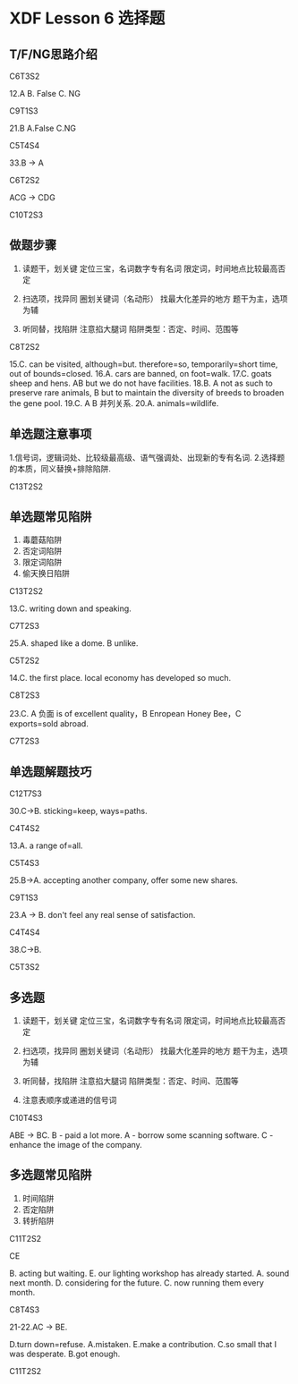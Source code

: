 # XDF Lesson 6 选择题

## T/F/NG思路介绍

C6T3S2

12.A
B. False
C. NG

C9T1S3

21.B
A.False
C.NG

C5T4S4

33.B -> A

C6T2S2

ACG -> CDG

C10T2S3

## 做题步骤

1. 读题干，划关键
定位三宝，名词数字专有名词
限定词，时间地点比较最高否定

2. 扫选项，找异同
圈划关键词（名动形）
找最大化差异的地方
题干为主，选项为辅

3. 听同替，找陷阱
注意掐大腿词
陷阱类型：否定、时间、范围等


C8T2S2

15.C. can be visited, although=but.
therefore=so, temporarily=short time, out of bounds=closed.
16.A. cars are banned, on foot=walk.
17.C. goats sheep and hens. AB but we do not have facilities.
18.B. A not as such to preserve rare animals, B but to maintain the diversity of breeds to broaden the gene pool.
19.C. A B 并列关系.
20.A. animals=wildlife.

## 单选题注意事项

1.信号词，逻辑词处、比较级最高级、语气强调处、出现新的专有名词.
2.选择题的本质，同义替换+排除陷阱.

C13T2S2

## 单选题常见陷阱

1. 毒蘑菇陷阱
2. 否定词陷阱
3. 限定词陷阱
4. 偷天换日陷阱

C13T2S2

13.C. writing down and speaking. 

C7T2S3

25.A. shaped like a dome. B unlike. 

C5T2S2

14.C. the first place. local economy has developed so much.

C8T2S3

23.C. A 负面 is of excellent quality，B Enropean Honey Bee，C exports=sold abroad.

C7T2S3


## 单选题解题技巧

C12T7S3

30.C->B. sticking=keep, ways=paths.


C4T4S2

13.A. a range of=all.


C5T4S3

25.B->A. accepting another company, offer some new shares.


C9T1S3

23.A -> B. don't feel any real sense of satisfaction.


C4T4S4

38.C->B. 


C5T3S2


## 多选题

1. 读题干，划关键
定位三宝，名词数字专有名词
限定词，时间地点比较最高否定

2. 扫选项，找异同
圈划关键词（名动形）
找最大化差异的地方
题干为主，选项为辅

3. 听同替，找陷阱
注意掐大腿词
陷阱类型：否定、时间、范围等

4. 注意表顺序或递进的信号词


C10T4S3

ABE -> BC.
B - paid a lot more.
A - borrow some scanning software.
C - enhance the image of the company.


## 多选题常见陷阱

1. 时间陷阱
2. 否定陷阱
3. 转折陷阱

C11T2S2

CE

B. acting but waiting.
E. our lighting workshop has already started.
A. sound next month.
D. considering for the future.
C. now running them every month.


C8T4S3

21-22.AC -> BE.

D.turn down=refuse.
A.mistaken.
E.make a contribution.
C.so small that I was desperate. 
B.got enough.

C11T2S2

